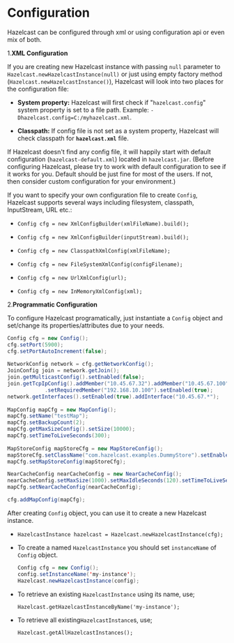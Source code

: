 

# Configuration
Hazelcast can be configured through xml or using configuration api or even mix of both.

1.**XML Configuration**

If you are creating new Hazelcast instance with passing `null` parameter to `Hazelcast.newHazelcastInstance(null)` or just using empty factory method (`Hazelcast.newHazelcastInstance()`), Hazelcast will look into two places for the configuration file:

-   **System property:** Hazelcast will first check if "`hazelcast.config`" system property is set to a file path. Example: `-Dhazelcast.config=C:/myhazelcast.xml`.

-   **Classpath:** If config file is not set as a system property, Hazelcast will check classpath for **`hazelcast.xml`** file.

If Hazelcast doesn't find any config file, it will happily start with default configuration (`hazelcast-default.xml`) located in `hazelcast.jar`. (Before configuring Hazelcast, please try to work with default configuration to see if it works for you. Default should be just fine for most of the users. If not, then consider custom configuration for your environment.)

If you want to specify your own configuration file to create `Config`, Hazelcast supports several ways including filesystem, classpath, InputStream, URL etc.:

-   `Config cfg = new XmlConfigBuilder(xmlFileName).build();`

-   `Config cfg = new XmlConfigBuilder(inputStream).build();`

-   `Config cfg = new ClasspathXmlConfig(xmlFileName);`

-   `Config cfg = new FileSystemXmlConfig(configFilename);`

-   `Config cfg = new UrlXmlConfig(url);`

-   `Config cfg = new InMemoryXmlConfig(xml);`

2.**Programmatic Configuration**

To configure Hazelcast programatically, just instantiate a `Config` object and set/change its properties/attributes due to your needs.

```java
Config cfg = new Config();
cfg.setPort(5900);
cfg.setPortAutoIncrement(false);
        
NetworkConfig network = cfg.getNetworkConfig();
JoinConfig join = network.getJoin();
join.getMulticastConfig().setEnabled(false);
join.getTcpIpConfig().addMember("10.45.67.32").addMember("10.45.67.100")
            .setRequiredMember("192.168.10.100").setEnabled(true);
network.getInterfaces().setEnabled(true).addInterface("10.45.67.*");
        
MapConfig mapCfg = new MapConfig();
mapCfg.setName("testMap");
mapCfg.setBackupCount(2);
mapCfg.getMaxSizeConfig().setSize(10000);
mapCfg.setTimeToLiveSeconds(300);
        
MapStoreConfig mapStoreCfg = new MapStoreConfig();
mapStoreCfg.setClassName("com.hazelcast.examples.DummyStore").setEnabled(true);
mapCfg.setMapStoreConfig(mapStoreCfg);

NearCacheConfig nearCacheConfig = new NearCacheConfig();
nearCacheConfig.setMaxSize(1000).setMaxIdleSeconds(120).setTimeToLiveSeconds(300);
mapCfg.setNearCacheConfig(nearCacheConfig);

cfg.addMapConfig(mapCfg);
```
After creating `Config` object, you can use it to create a new Hazelcast instance.

-   `HazelcastInstance hazelcast = Hazelcast.newHazelcastInstance(cfg);`
<a name="named-hazelcastinstance"></a>
-   To create a named `HazelcastInstance` you should set `instanceName` of `Config` object. 

    ```java
    Config cfg = new Config();
    config.setInstanceName('my-instance');
    Hazelcast.newHazelcastInstance(config);
    ```
-   To retrieve an existing `HazelcastInstance` using its name, use;

    `Hazelcast.getHazelcastInstanceByName('my-instance');`

-   To retrieve all existing`HazelcastInstance`s, use;

    `Hazelcast.getAllHazelcastInstances();`


